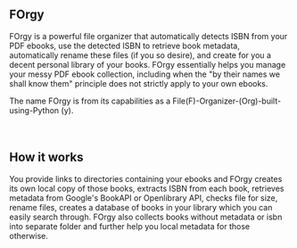 ## FOrgy
FOrgy is a powerful file organizer that automatically detects ISBN from your PDF ebooks, use the detected ISBN to retrieve book metadata, automatically rename these files (if you so desire), and create for you a decent personal  library of your books. FOrgy essentially helps you manage your messy PDF ebook collection, including when the "by their names we shall know them" principle does not strictly apply to your own ebooks.

The name FOrgy is from its capabilities as a File(F)-Organizer-(Org)-built-using-Python (y).
<br/>
<br/>
<br/>
    
## How it works
You provide links to directories containing your ebooks and FOrgy creates its own local copy of those books, extracts ISBN from each book, retrieves metadata from Google's BookAPI or Openlibrary API, checks file for size, rename files, creates a database of books in your library which you can easily search through. FOrgy also collects books without metadata or isbn into separate folder and further help you local metadata for those otherwise.





